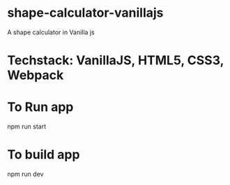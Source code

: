 # shape-calculator-vanillajs
A shape calculator in Vanilla js

# Techstack: VanillaJS, HTML5, CSS3, Webpack

# To Run app
npm run start

# To build app
npm run dev

